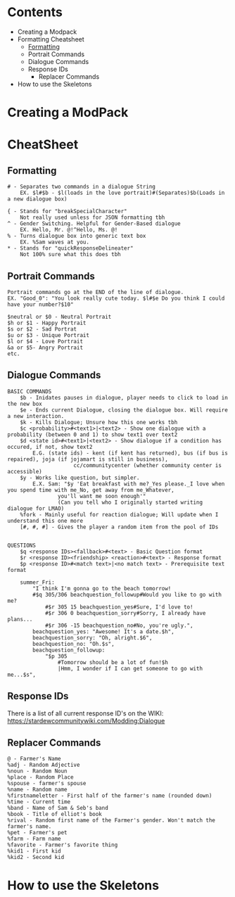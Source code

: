 # Contents
- Creating a Modpack
- Formatting Cheatsheet
  	- [Formatting](#formatting) 
 	- Portrait Commands 
  	- Dialogue Commands
   	- Response IDs
    	- Replacer Commands 
- How to use the Skeletons


# Creating a ModPack

# CheatSheet
Formatting
------------------------------------------------------------------------------------------------------------------------------------------------------------------------------------------
	# - Separates two commands in a dialogue String
		EX. $l#$b - $l(loads in the love portrait)#(Separates)$b(Loads in a new dialogue box) 

	{ - Stands for "breakSpecialCharacter"
		Not really used unless for JSON formatting tbh
	^ - Gender Switching. Helpful for Gender-Based dialogue
		EX. Hello, Mr. @!^Hello, Ms. @!
	% - Turns dialogue box into generic text box
		EX. %Sam waves at you.
	* - Stands for "quickResponseDelineater"
		Not 100% sure what this does tbh
		

Portrait Commands
------------------------------------------------------------------------------------------------------------------------------------------------------------------------------------------
	Portrait commands go at the END of the line of dialogue. 
	EX. "Good_0": "You look really cute today. $l#$e Do you think I could have your number?$10"  

	$neutral or $0 - Neutral Portrait
	$h or $1 - Happy Portrait
	$s or $2 - Sad Portrat
	$u or $3 - Unique Portrait
	$l or $4 - Love Portrait
	&a or $5- Angry Portrait
	etc.


Dialogue Commands
------------------------------------------------------------------------------------------------------------------------------------------------------------------------------------------
	BASIC COMMANDS
		$b - Inidates pauses in dialogue, player needs to click to load in the new box
		$e - Ends current Dialogue, closing the dialogue box. Will require a new interaction.
		$k - Kills Dialogue; Unsure how this one works tbh 
		$c <probability>#<text1>|<text2> - Show one dialogue with a probability (between 0 and 1) to show text1 over text2
		$d <state id>#<text1>|<text2> - Show dialogue if a condition has occured, if not, show text2
			E.G. (state ids) - kent (if kent has returned), bus (if bus is repaired), joja (if jojamart is still in business), 
                         cc/communitycenter (whether community center is accessible) 
		$y - Works like question, but simpler. 
			E.X. Sam: "$y 'Eat breakfast with me?_Yes please._I love when you spend time with me_No, get away from me_Whatever, 
                    you'll want me soon enough'"
                    (Can you tell who I originally started writing dialogue for LMAO)
		%fork - Mainly useful for reaction dialogue; Will update when I understand this one more
		[#, #, #] - Gives the player a random item from the pool of IDs


	QUESTIONS
		$q <response IDs><fallback>#<text> - Basic Question format
		$r <response ID><friendship> <reaction>#<text> - Response format
		$p <response ID>#<match text>|<no match text> - Prerequisite text format

		summer_Fri:
			"I think I'm gonna go to the beach tomorrow!
			#$q 305/306 beachquestion_followup#Would you like to go with me?
				#$r 305 15 beachquestion_yes#Sure, I'd love to!
				#$r 306 0 beachquestion_sorry#Sorry, I already have plans...
				#$r 306 -15 beachquestion_no#No, you're ugly.",
			beachquestion_yes: "Awesome! It's a date.$h",
			beachquestion_sorry: "Oh, alright.$6",
			beachquestion_no: "Oh.$s",
			beachquestion_followup:
				"$p 305
					#Tomorrow should be a lot of fun!$h
					|Hmm, I wonder if I can get someone to go with me...$s",


Response IDs
------------------------------------------------------------------------------------------------------------------------------------------------------------------------------------------
There is a list of all current response ID's on the WIKI: https://stardewcommunitywiki.com/Modding:Dialogue


Replacer Commands
------------------------------------------------------------------------------------------------------------------------------------------------------------------------------------------
	@ - Farmer's Name
	%adj - Random Adjective
	%noun - Random Noun
	%place - Random Place
	%spouse - farmer's spouse
	%name - Random name
	%firstnameletter - First half of the farmer's name (rounded down)
	%time - Current time
	%band - Name of Sam & Seb's band
	%book - Title of elliot's book
	%rival - Random first name of the Farmer's gender. Won't match the farmer's name.
	%pet - Farmer's pet 
	%farm - Farm name
	%favorite - Farmer's favorite thing
	%kid1 - First kid
	%kid2 - Second kid

# How to use the Skeletons
